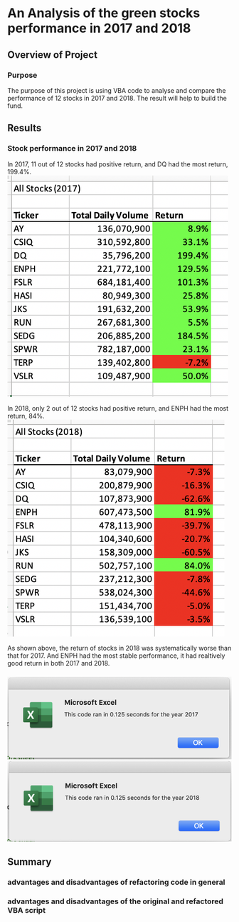 # An Analysis of the green stocks performance in 2017 and 2018
## Overview of Project
### Purpose
The purpose of this project is using VBA code to analyse and compare the performance of 12 stocks in 2017 and 2018. The result will help to build the fund.

## Results
### Stock performance in 2017 and 2018
In 2017, 11 out of 12 stocks had positive return, and DQ had the most return, 199.4%.
![2017_Result](Resources/2017_Result.png)

In 2018, only 2 out of 12 stocks had positive return, and ENPH had the most return, 84%. 
![2018_Result](Resources/2018_Result.png)

As shown above, the return of stocks in 2018 was systematically worse than that for 2017. And ENPH had the most stable performance, it had realtively good return in both 2017 and 2018.

###
![VBA_Challenge_2017](Resources/VBA_Challenge_2017.png)
![VBA_Challenge_2018](Resources/VBA_Challenge_2018.png)


## Summary
### advantages and disadvantages of refactoring code in general 
### advantages and disadvantages of the original and refactored VBA script
